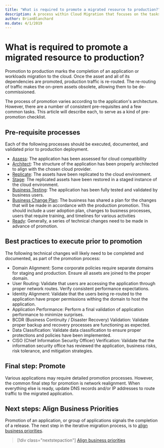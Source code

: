 ```yaml
---
title: "What is required to promote a migrated resource to production?"
description: A process within Cloud Migration that focuses on the tasks of migrating workloads to the cloud
author: BrianBlanchard
ms.date: 4/1/2019
---
```


# What is required to promote a migrated resource to production?

Promotion to production marks the completion of an application or workloads migration to the cloud. Once the asset and all of its dependencies are promoted, production traffic is re-routed. The re-routing of traffic makes the on-prem assets obsolete, allowing them to be de-commissioned.

The process of promotion varies according to the application's architecture. However, there are a number of consistent pre-requisites and a few common tasks. This article will describe each, to serve as a kind of pre-promotion checklist.

## Pre-requisite processes

Each of the following processes should be executed, documented, and validated prior to production deployment.

* [Assess](assess.md): The application has been assessed for cloud compatibility
* [Architect](architect.md): The structure of the application has been properly architected to align with the chosen cloud provider.
* [Replicate](replicate.md): The assets have been replicated to the cloud environment.
* [Stage](stage.md): The replicated assets have been restored in a staged instance of the cloud environment.
* [Business Testing](business-test.md): The application has been fully tested and validated by business users.
* [Business Change Plan](business-change-plan.md): The business has shared a plan for the changes that will be made in accordance with the production promotion. This should include a user adoption plan, changes to business processes, users that require training, and timelines for various activities
* [Ready](ready.md): Generally, a series of technical changes need to be made in advance of promotion.

## Best practices to execute prior to promotion

The following technical changes will likely need to be completed and documented, as part of the promotion process:

* Domain Alignment: Some corporate policies require separate domains for staging and production. Ensure all assets are joined to the proper domain.
* User Routing: Validate that users are accessing the application through proper network routes. Verify consistent performance expectations.
* Identity Alignment: Validate that the users being re-routed to the application have proper permissions withing the domain to host the application.
* Application Performance: Perform a final validation of application performance to minimize surprises.
* BCDR (Business Continuity / Disaster Recovery) Validation: Validate proper backup and recovery processes are functioning as expected.
* Data Classification: Validate data classification to ensure proper protections and policies have been implemented.
* CISO (Chief Information Security Officer) Verification: Validate that the information security office has reviewed the application, business risks, risk tolerance, and mitigation strategies.

## Final step: Promote

Various applications may require detailed promotion processes. However, the common final step for promotion is network realignment. When everything else is ready, update DNS records and/or IP addresses to route traffic to the migrated application.

## Next steps: Align Business Priorities

Promotion of an application, or group of applications signals the completion of a release. The next step in the iterative migration process, is to [align business priorities](business-priorities.md).

> [!div class="nextstepaction"]
> [Align business priorities](business-priorities.md)